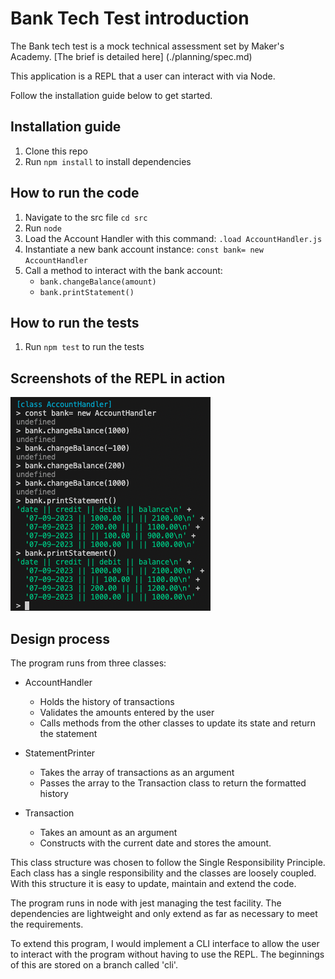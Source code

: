 # Bank Tech Test introduction

The Bank tech test is a mock technical assessment set by Maker's Academy. [The brief is detailed here] (./planning/spec.md)

This application is a REPL that a user can interact with via Node.

Follow the installation guide below to get started.

## Installation guide

1. Clone this repo
2. Run `npm install` to install dependencies

## How to run the code

1. Navigate to the src file
   `cd src`
2. Run `node`
3. Load the Account Handler with this command:
   `.load AccountHandler.js`
4. Instantiate a new bank account instance:
   `const bank= new AccountHandler`
5. Call a method to interact with the bank account:
    - `bank.changeBalance(amount)`
    - `bank.printStatement()`

## How to run the tests

1. Run `npm test` to run the tests

## Screenshots of the REPL in action

![repl demo](./demo.png)

## Design process

The program runs from three classes:

-   AccountHandler
    -   Holds the history of transactions
    -   Validates the amounts entered by the user
    -   Calls methods from the other classes to update its state and return the statement
-   StatementPrinter

    -   Takes the array of transactions as an argument
    -   Passes the array to the Transaction class to return the formatted history

-   Transaction
    -   Takes an amount as an argument
    -   Constructs with the current date and stores the amount.

This class structure was chosen to follow the Single Responsibility Principle. Each class has a single responsibility and the classes are loosely coupled.
With this structure it is easy to update, maintain and extend the code.

The program runs in node with jest managing the test facility. The dependencies are lightweight and only extend as far as necessary to meet the requirements.

To extend this program, I would implement a CLI interface to allow the user to interact with the program without having to use the REPL. The beginnings of this are stored on a branch called 'cli'.
